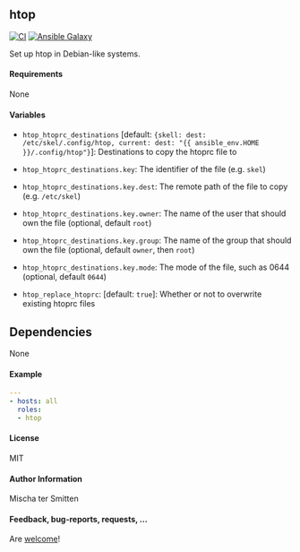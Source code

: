 ## htop

[![CI](https://github.com/Oefenweb/ansible-htop/workflows/CI/badge.svg)](https://github.com/Oefenweb/ansible-htop/actions?query=workflow%3ACI)
[![Ansible Galaxy](http://img.shields.io/badge/ansible--galaxy-htop-blue.svg)](https://galaxy.ansible.com/Oefenweb/htop)

Set up htop in Debian-like systems.

#### Requirements

None

#### Variables

* `htop_htoprc_destinations` [default: `{skell: dest: /etc/skel/.config/htop, current: dest: "{{ ansible_env.HOME }}/.config/htop"}`]: Destinations to copy the htoprc file to
* `htop_htoprc_destinations.key`: The identifier of the file (e.g. `skel`)
* `htop_htoprc_destinations.key.dest`: The remote path of the file to copy (e.g. `/etc/skel`)
* `htop_htoprc_destinations.key.owner`: The name of the user that should own the file (optional, default `root`)
* `htop_htoprc_destinations.key.group`: The name of the group that should own the file (optional, default `owner`, then `root`)
* `htop_htoprc_destinations.key.mode`: The mode of the file, such as 0644 (optional, default `0644`)

* `htop_replace_htoprc`: [default: `true`]: Whether or not to overwrite existing htoprc files

## Dependencies

None

#### Example

```yaml
---
- hosts: all
  roles:
  - htop
```

#### License

MIT

#### Author Information

Mischa ter Smitten

#### Feedback, bug-reports, requests, ...

Are [welcome](https://github.com/Oefenweb/ansible-htop/issues)!
